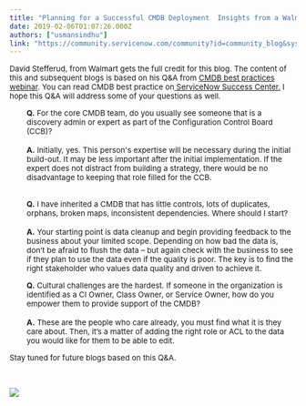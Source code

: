 ```yaml
---
title: "Planning for a Successful CMDB Deployment  Insights from a Walmarts CMDB Expert Part"
date: 2019-02-06T01:07:26.000Z
authors: ["usmansindhu"]
link: "https://community.servicenow.com/community?id=community_blog&sys_id=3ecb880cdb6f6700f21f5583ca961972"
---
```

<p><span style="font-size: 10pt;">David Stefferud, from Walmart gets the full credit for this blog. The content of this and subsequent blogs is based on his Q&amp;A from <a href="https://www.servicenow.com/lpwbr/customer-panel-planning-a-successful-cmdb-deployment.html?referenceSource&#61;community" target="_blank" rel="noopener noreferrer nofollow">CMDB best practices webinar</a>. You can read CMDB best practice on<a href="https://www.servicenow.com/success/playbook/cmdb-deployment.html" rel="nofollow"> ServiceNow Success Center.</a> I hope this Q&amp;A will address some of your questions as well.</span></p>
<p style="padding-left: 30px;"><span style="font-size: 10pt;"><strong>Q.</strong> For the core CMDB team, do you usually see someone that is a discovery admin or expert as part of the Configuration Control Board (CCB)?</span><br /> <br /><span style="font-size: 10pt;"><strong>A.</strong> Initially, yes. This person&#39;s expertise will be necessary during the initial build-out. It may be less important after the initial implementation. If the expert does not distract from building a strategy, there would be no disadvantage to keeping that role filled for the CCB.</span></p>
<p style="padding-left: 30px;"><br /><span style="font-size: 10pt;"><strong>Q.</strong> I have inherited a CMDB that has little controls, lots of duplicates, orphans, broken maps, inconsistent dependencies. Where should I start?</span><br /> <br /><span style="font-size: 10pt;"><strong>A.</strong> Your starting point is data cleanup and begin providing feedback to the business about your limited scope. Depending on how bad the data is, don’t be afraid to flush the data – but again check with the business to see if they plan to use the data even if the quality is poor. The key is to find the right stakeholder who values data quality and driven to achieve it.</span></p>
<p style="padding-left: 30px;"><span style="font-size: 10pt;"><strong>Q.</strong> Cultural challenges are the hardest. If someone in the organization is identified as a CI Owner, Class Owner, or Service Owner, how do you empower them to provide support of the CMDB?</span><br /> <br /><span style="font-size: 10pt;"><strong>A.</strong> These are the people who care already, you must find what it is they care about. Then, it’s a matter of adding the right role or ACL to the data you would like for them to be able to edit.</span></p>
<p><span style="font-size: 10pt;">Stay tuned for future blogs based on this Q&amp;A.</span></p>
<p> </p>
<p><a href="https://www.servicenow.com/lpwbr/customer-panel-planning-a-successful-cmdb-deployment.html?referenceSource&#61;community" target="3" rel="noopener noreferrer nofollow"><img style="max-width: 100%; max-height: 480px;" src="f0f49ccddbef2700d6a102d5ca961928.iix" /></a></p>